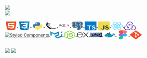 <div>
  <a href="https://github.com/PauloHenriqueMagno">
  <img width="45%" src="https://github-readme-stats.vercel.app/api?username=PauloHenriqueMagno&show_icons=true&include_all_commits=true&count_private=true">
  <br />
  <img width="45%" src="https://github-readme-stats.vercel.app/api/top-langs/?username=PauloHenriqueMagno&layout=compact&langs_count=9">
</div>
<br />
<div >
  <img align="center" alt="HTML" height="30" width="40" src="https://raw.githubusercontent.com/PauloHenriqueMagno/images/main/languages/svg/html.svg">
  <img align="center" alt="CSS" height="30" width="40" src="https://raw.githubusercontent.com/PauloHenriqueMagno/images/main/languages/svg/css.svg">
  <img align="center" alt="Python" height="30" width="40" src="https://raw.githubusercontent.com/PauloHenriqueMagno/images/main/languages/svg/python.svg">
  <img align="center" alt="Flask" height="30" width="40" src="https://raw.githubusercontent.com/PauloHenriqueMagno/images/main/languages/svg/flask.svg">
  <img align="center" alt="SQLAlchemy" height="30" width="40" src="https://raw.githubusercontent.com/PauloHenriqueMagno/images/main/languages/svg/sqlalchemy.svg">
  <img align="center" alt="PostgreSQL" height="30" width="40" src="https://raw.githubusercontent.com/PauloHenriqueMagno/images/main/languages/svg/postgresql.svg">
  <img align="center" alt="Ts" height="30" width="40" src="https://raw.githubusercontent.com/PauloHenriqueMagno/images/main/languages/svg/typescript.svg">
  <img align="center" alt="Js" height="30" width="40" src="https://raw.githubusercontent.com/PauloHenriqueMagno/images/main/languages/svg/javascript.svg">
  <img align="center" alt="React" height="30" width="40" src="https://raw.githubusercontent.com/PauloHenriqueMagno/images/main/languages/svg/react.svg">
  <img align="center" alt="Redux" height="30" width="40" src="https://raw.githubusercontent.com/PauloHenriqueMagno/images/main/languages/svg/redux.svg">
  <img align="center" alt="Styled Components" height="30" width="40" src="https://raw.githubusercontent.com/styled-components/brand/master/styled-components.png">
  <img align="center" alt="Material ui" height="30" width="40" src="https://raw.githubusercontent.com/devicons/devicon/master/icons/materialui/materialui-original.svg">
  <img align="center" alt="NodeJS" height="30" width="40" src="https://raw.githubusercontent.com/PauloHenriqueMagno/images/main/languages/svg/node.svg">
  <img align="center" alt="ExpressJS" height="30" width="40" src="https://raw.githubusercontent.com/PauloHenriqueMagno/images/main/languages/svg/express.svg">
  <img align="center" alt="PHP" height="30" width="40" src="https://raw.githubusercontent.com/PauloHenriqueMagno/images/main/languages/svg/php.svg">
  <img align="center" alt="Docker" height="30" width="40" src="https://raw.githubusercontent.com/PauloHenriqueMagno/images/main/languages/svg/docker.svg">
  <img align="center" alt="Figma" height="30" width="40" src="https://raw.githubusercontent.com/PauloHenriqueMagno/images/main/languages/svg/figma.svg">
  <img align="center" alt="Git" height="30" width="40" src="https://raw.githubusercontent.com/PauloHenriqueMagno/images/main/languages/svg/git.svg">
</div>
  
  ##
 
<div> 
  <a href = "mailto:paulohm2309@outlook.com"><img src="https://img.shields.io/badge/-Gmail-%23333?style=for-the-badge&logo=gmail&logoColor=white" target="_blank"></a>
  <a href="https://www.linkedin.com/in/paulohenriquemagno/" target="_blank"><img src="https://img.shields.io/badge/-LinkedIn-%230077B5?style=for-the-badge&logo=linkedin&logoColor=white" target="_blank"></a>
</div>
